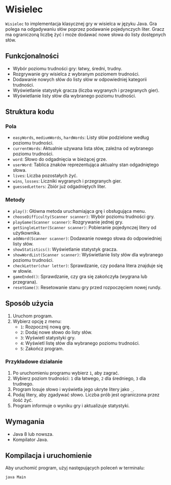 # Wisielec

`Wisielec` to implementacja klasycznej gry w wisielca w języku Java. Gra polega na odgadywaniu słów poprzez podawanie pojedynczych liter. Gracz ma ograniczoną liczbę żyć i może dodawać nowe słowa do listy dostępnych słów.

## Funkcjonalności

- Wybór poziomu trudności gry: łatwy, średni, trudny.
- Rozgrywanie gry wisielca z wybranym poziomem trudności.
- Dodawanie nowych słów do listy słów w odpowiedniej kategorii trudności.
- Wyświetlanie statystyk gracza (liczba wygranych i przegranych gier).
- Wyświetlanie listy słów dla wybranego poziomu trudności.

## Struktura kodu

### Pola

- `easyWords`, `mediumWords`, `hardWords`: Listy słów podzielone według poziomu trudności.
- `currentWords`: Aktualnie używana lista słów, zależna od wybranego poziomu trudności.
- `word`: Słowo do odgadnięcia w bieżącej grze.
- `userWord`: Tablica znaków reprezentująca aktualny stan odgadniętego słowa.
- `lives`: Liczba pozostałych żyć.
- `wins`, `losses`: Liczniki wygranych i przegranych gier.
- `guessedLetters`: Zbiór już odgadniętych liter.

### Metody

- `play()`: Główna metoda uruchamiająca grę i obsługująca menu.
- `chooseDifficulty(Scanner scanner)`: Wybór poziomu trudności gry.
- `playGame(Scanner scanner)`: Rozgrywanie jednej gry.
- `getSingleLetter(Scanner scanner)`: Pobieranie pojedynczej litery od użytkownika.
- `addWord(Scanner scanner)`: Dodawanie nowego słowa do odpowiedniej listy słów.
- `showStatistics()`: Wyświetlanie statystyk gracza.
- `showWordList(Scanner scanner)`: Wyświetlanie listy słów dla wybranego poziomu trudności.
- `checkLetter(char letter)`: Sprawdzanie, czy podana litera znajduje się w słowie.
- `gameEnded()`: Sprawdzanie, czy gra się zakończyła (wygrana lub przegrana).
- `resetGame()`: Resetowanie stanu gry przed rozpoczęciem nowej rundy.

## Sposób użycia

1. Uruchom program.
2. Wybierz opcję z menu:
   - `1`: Rozpocznij nową grę.
   - `2`: Dodaj nowe słowo do listy słów.
   - `3`: Wyświetl statystyki gry.
   - `4`: Wyświetl listę słów dla wybranego poziomu trudności.
   - `5`: Zakończ program.

### Przykładowe działanie

1. Po uruchomieniu programu wybierz `1`, aby zagrać.
2. Wybierz poziom trudności: `1` dla łatwego, `2` dla średniego, `3` dla trudnego.
3. Program losuje słowo i wyświetla jego ukryte litery jako `_`.
4. Podaj litery, aby zgadywać słowo. Liczba prób jest ograniczona przez ilość żyć.
5. Program informuje o wyniku gry i aktualizuje statystyki.

## Wymagania

- Java 8 lub nowsza.
- Kompilator Java.

## Kompilacja i uruchomienie

Aby uruchomić program, użyj następujących poleceń w terminalu:

```
java Main
```
